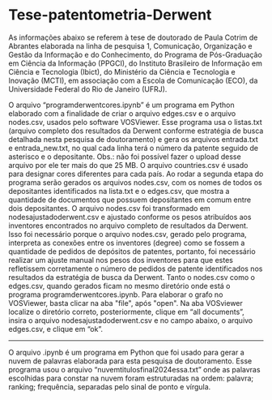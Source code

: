 # Tese-patentometria-Derwent

As informações abaixo se referem à tese de doutorado de Paula Cotrim de Abrantes elaborada na linha de pesquisa 1, Comunicação, Organização e Gestão da Informação e do Conhecimento, do Programa de Pós-Graduação em Ciência da Informação (PPGCI), do Instituto Brasileiro de Informação em Ciência e Tecnologia (Ibict), do Ministério da Ciência e Tecnologia e Inovação (MCTI), em associação com a Escola de Comunicação (ECO), da Universidade Federal do Rio de Janeiro (UFRJ).

O arquivo “programderwentcores.ipynb” é um programa em Python elaborado com a finalidade de criar o arquivo edges.csv e o arquivo nodes.csv, usados pelo software VOSViewer. Esse programa usa o listas.txt (arquivo completo dos resultados da Derwent conforme estratégia de busca detalhada nesta pesquisa de doutoramento) e gera os arquivos entrada.txt e entrada_new.txt, no qual cada linha terá o número da patente seguido de asterisco e o depositante. Obs.: não foi possível fazer o upload desse arquivo por ele ter mais do que 25 MB.
O arquivo countries.csv é usado para designar cores diferentes para cada país. Ao rodar a segunda etapa do programa serão gerados os arquivos nodes.csv, com os nomes de todos os depositantes identificados na lista.txt e o edges.csv, que mostra a quantidade de documentos que possuem depositantes em comum entre dois depositantes. O arquivo nodes.csv foi transformado em nodesajustadoderwent.csv e ajustado conforme os pesos atribuídos aos inventores encontrados no arquivo completo de resultados da Derwent. Isso foi necessário porque o arquivo nodes.csv, gerado pelo programa, interpreta as conexões entre os inventores (degree) como se fossem a quantidade de pedidos de depósitos de patentes, portanto, foi necessário realizar um ajuste manual nos pesos dos inventores para que estes refletissem corretamente o número de pedidos de patente identificados nos resultados da estratégia de busca da Derwent. Tanto o nodes.csv como o edges.csv, quando gerados ficam no mesmo diretório onde está o programa programderwentcores.ipynb. Para elaborar o grafo no VOSViewer, basta clicar na aba "file", após "open". Na aba VOSviewer localize o diretório correto, posteriormente, clique em “all documents”, insira o arquivo nodesajustadoderwent.csv e no campo abaixo, o arquivo edges.csv, e clique em “ok”. 


__________________________________________________________________________________________________________________________________________________________________________________________

O arquivo .ipynb é um programa em Python que foi usado para gerar a nuvem de palavras elaborada para esta pesquisa de doutoramento. Esse programa usou o arquivo “nuvemtitulosfinal2024essa.txt” onde as palavras escolhidas para constar na nuvem foram estruturadas na ordem: palavra; ranking; frequência, separadas pelo sinal de ponto e vírgula.  

